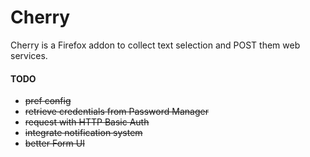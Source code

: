 Cherry
======

Cherry is a Firefox addon to collect text selection and POST them web services.

#### TODO
- ~~pref config~~
- ~~retrieve credentials from Password Manager~~
- ~~request with HTTP Basic Auth~~
- ~~integrate notification system~~
- ~~better Form UI~~



